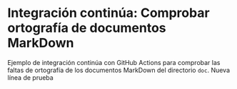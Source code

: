 # Integración continúa: Comprobar ortografía de documentos MarkDown

Ejemplo de integración continúa con GitHub Actions para comprobar las faltas de ortografía de los documentos MarkDown del directorio `doc`. 
Nueva línea de prueba
